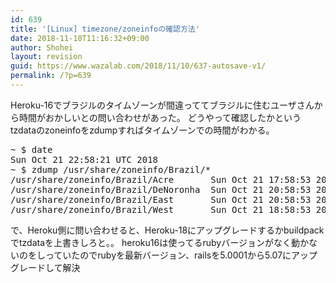 ```yaml
---
id: 639
title: '[Linux] timezone/zoneinfoの確認方法'
date: 2018-11-10T11:16:32+09:00
author: Shohei
layout: revision
guid: https://www.wazalab.com/2018/11/10/637-autosave-v1/
permalink: /?p=639
---
```

Heroku-16でブラジルのタイムゾーンが間違っててブラジルに住むユーザさんから時間がおかしいとの問い合わせがあった。
どうやって確認したかというtzdataのzoneinfoをzdumpすればタイムゾーンでの時間がわかる。

<pre class="theme:dark-terminal lang:default decode:true " >~ $ date
Sun Oct 21 22:58:21 UTC 2018
~ $ zdump /usr/share/zoneinfo/Brazil/*
/usr/share/zoneinfo/Brazil/Acre       Sun Oct 21 17:58:53 2018 -05
/usr/share/zoneinfo/Brazil/DeNoronha  Sun Oct 21 20:58:53 2018 -02
/usr/share/zoneinfo/Brazil/East       Sun Oct 21 20:58:53 2018 -02
/usr/share/zoneinfo/Brazil/West       Sun Oct 21 18:58:53 2018 -04
</pre>

で、Heroku側に問い合わせると、Heroku-18にアップグレードするかbuildpackでtzdataを上書きしろと。。
heroku16は使ってるrubyバージョンがなく動かないのをしっていたのでrubyを最新バージョン、railsを5.0001から5.07にアップグレードして解決